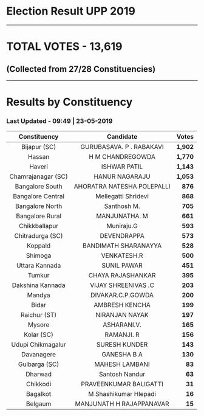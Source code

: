 # Election Result UPP 2019

---
# TOTAL VOTES - 13,619 
## (Collected from 27/28 Constituencies) 


---
# Results by Constituency 

### Last Updated - 09:49 | 23-05-2019 


|   Constituency   |        Candidate         |  Votes  |
|:----------------:|:------------------------:|--------:|
|   Bijapur (SC)   | GURUBASAVA. P . RABAKAVI |**1,902**|
|      Hassan      |     H M CHANDREGOWDA     |**1,770**|
|      Haveri      |       ISHWAR PATIL       |**1,143**|
|Chamrajanagar (SC)|      HANUR NAGARAJU      |**1,053**|
| Bangalore South  |AHORATRA NATESHA POLEPALLI|  **876**|
|Bangalore Central |   Mellegatti Shridevi    |  **868**|
| Bangalore North  |       Santhosh M.        |  **705**|
| Bangalore Rural  |      MANJUNATHA. M       |  **661**|
|  Chikkballapur   |        Muniraju.G        |  **593**|
| Chitradurga (SC) |       DEVENDRAPPA        |  **573**|
|     Koppald      |   BANDIMATH SHARANAYYA   |  **528**|
|     Shimoga      |       VENKATESH.R        |  **500**|
|  Uttara Kannada  |       SUNIL PAWAR        |  **451**|
|      Tumkur      |    CHAYA RAJASHANKAR     |  **395**|
| Dakshina Kannada |   VIJAY SHREENIVAS .C    |  **203**|
|      Mandya      |    DIVAKAR.C.P.GOWDA     |  **200**|
|      Bidar       |      AMBRESH KENCHA      |  **199**|
|   Raichur (ST)   |      NIRANJAN NAYAK      |  **197**|
|      Mysore      |       ASHARANI.V.        |  **165**|
|    Kolar (SC)    |        RAMANJI. R        |  **156**|
|Udupi Chikmagalur |      SURESH KUNDER       |  **143**|
|    Davanagere    |       GANESHA B A        |  **130**|
|  Gulbarga (SC)   |      MAHESH LAMBANI      |   **83**|
|     Dharwad      |      Santosh Nandur      |   **63**|
|     Chikkodi     |  PRAVEENKUMAR BALIGATTI  |   **31**|
|     Bagalkot     |  M Shashikumar Hlepadi   |   **16**|
|     Belgaum      | MANJUNATH H RAJAPPANAVAR |   **15**|



<!-- Global site tag (gtag.js) - Google Analytics -->
<script async src='https://www.googletagmanager.com/gtag/js?id=UA-138371535-2'></script>
<script>
window.dataLayer = window.dataLayer || [];
function gtag(){dataLayer.push(arguments);}
gtag('js', new Date());

gtag('config', 'UA-138371535-2');
</script>
        